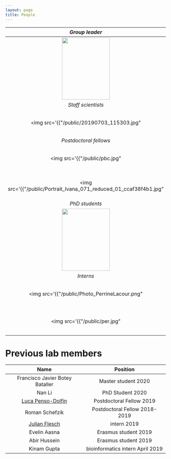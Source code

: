 ```yaml
---
layout: page
title: People
---
```


| *Group leader* | |
:-------------------------:|:-------------------------:
<img src="https://www.dkfz.de/en/somatische-evolution-frueherkennung/Images/Goncalves-Filimon-Angela_8.jpg" data-canonical-src="https://www.dkfz.de/en/somatische-evolution-frueherkennung/Images/Goncalves-Filimon-Angela_8.jpg" width="150" height="195" /> |  [Angela Goncalves](https://goncalves-lab.github.io/angela/)
| *Staff scientists* | |
<img src='{{"/public/20190703_115303.jpg" | absolute_url}}' width="150" height="195" /> | Nina Schneider
| *Postdoctoral fellows* | |
<img src='{{"/public/pbc.jpg" | absolute_url}}' width="150" height="195" /> | Pablo Baeza-Centurion
<img src='{{"/public/Portrait_Ivana_071_reduced_01_ccaf38f4b1.jpg" | absolute_url}}' width="150" height="195" /> | Ivana Winkler
| *PhD students* | |
<img src="https://www.dkfz.de/de/neurobiologie-von-gehirntumoren/LeoFoerster.jpg" data-canonical-src="https://www.dkfz.de/de/neurobiologie-von-gehirntumoren/LeoFoerster.jpg" width="150" height="195" /> | Leo Förster
| *Interns* | |
<img src='{{"/public/Photo_PerrineLacour.png" | absolute_url}}' width="150" height="195" /> | Perrine Lacour
<img src='{{"/public/per.jpg" | absolute_url}}' width="150" height="195" /> | Nicolas Le Bel

# Previous lab members

| Name | Position |
:-------------------------:|:-------------------------:
Francisco Javier Botey Bataller | Master student 2020
Nan Li | PhD Student 2020
[Luca Penso-Dolfin](https://github.com/luca8651) | Postdoctoral Fellow 2019
Roman Schefzik | Postdoctoral Fellow 2018-2019
[Julian Flesch](https://github.com/JulianFlesch) | intern 2019
Evelin Aasna | Erasmus student 2019
Abir Hussein | Erasmus student 2019
Kinam Gupta | bioinformatics intern April 2019
